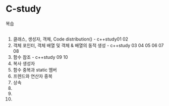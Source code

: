 # C-study
복습

## <list>
1. 클래스, 생성자, 객체, Code distribution() - c++study01 02
2. 객체 포인터, 객체 배열 및 객체 & 배열의 동적 생성 - c++study 03 04 05 06 07 08 
3. 함수 참조 - c++study 09 10
4. 복사 생성자
5. 함수 중복과 static 멤버
6. 프렌드와 연산자 중복
7. 상속
8.
9.
10.  
